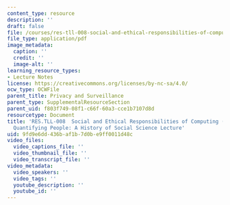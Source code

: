 ```yaml
---
content_type: resource
description: ''
draft: false
file: /courses/res-tll-008-social-and-ethical-responsibilities-of-computing-serc/9fd9e6dd436baf1b7d0be9ff0011d48c_RES-TLL-008F21-STS047.pdf
file_type: application/pdf
image_metadata:
  caption: ''
  credit: ''
  image-alt: ''
learning_resource_types:
- Lecture Notes
license: https://creativecommons.org/licenses/by-nc-sa/4.0/
ocw_type: OCWFile
parent_title: Privacy and Surveillance
parent_type: SupplementalResourceSection
parent_uid: f803f749-08f1-c66f-60a3-cce1b7107d8d
resourcetype: Document
title: 'RES.TLL-008  Social and Ethical Responsibilities of Computing (SERC), STS.047
  Quantifying People: A History of Social Science Lecture'
uid: 9fd9e6dd-436b-af1b-7d0b-e9ff0011d48c
video_files:
  video_captions_file: ''
  video_thumbnail_file: ''
  video_transcript_file: ''
video_metadata:
  video_speakers: ''
  video_tags: ''
  youtube_description: ''
  youtube_id: ''
---
```

